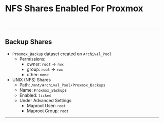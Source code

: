
# NFS Shares Enabled For Proxmox

<br>

___________________________________________________________________

## Backup Shares

- ```Proxmox_Backup``` dataset created on ```Archival_Pool```
  - Permissions:
    - owner: ```root``` -> ```rwx```
    - group: ```root``` -> ```rwx```
    - other: ```none```
 - UNIX (NFS) Shares
   - Path: ```/mnt/Archival_Pool/Proxmox_Backups```
   - Name: ```Proxmox_Backups```
   - Enabled: ```ticked```
   - Under Advanced Settings:
     - Maproot User: ```root```
     - Maproot Group: ```root```

___________________________________________________________________

<br>